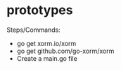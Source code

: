 # prototypes

Steps/Commands:
  -  go get xorm.io/xorm
  -  go get github.com/go-xorm/xorm
  -  Create a main.go file
  
